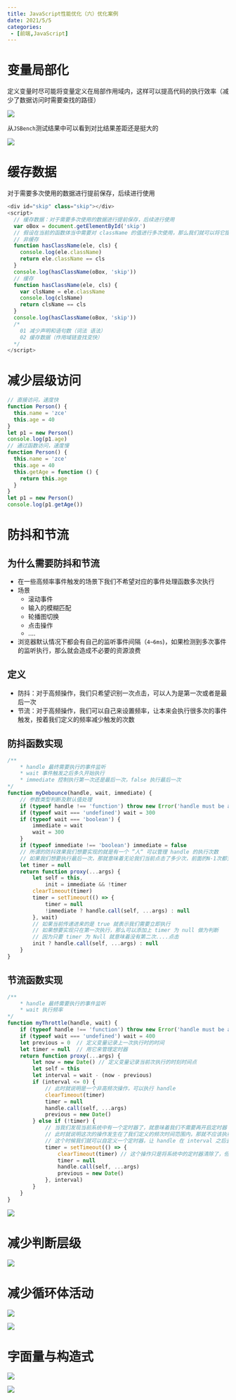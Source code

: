 ```yaml
---
title: JavaScript性能优化（六）优化案例
date: 2021/5/5
categories:
 - [前端,JavaScript]
---
```


# 变量局部化

定义变量时尽可能将变量定义在局部作用域内，这样可以提高代码的执行效率（减少了数据访问时需要查找的路径）

![](https://pic.imgdb.cn/item/60ebeb1e5132923bf8079504.png)

从`JSBench`测试结果中可以看到对比结果差距还是挺大的

![](https://pic.imgdb.cn/item/60e7b1665132923bf813f288.png)

# 缓存数据

对于需要多次使用的数据进行提前保存，后续进行使用

```js
<div id="skip" class="skip"></div>
<script>
  // 缓存数据：对于需要多次使用的数据进行提前保存，后续进行使用
  var oBox = document.getElementById('skip')
  // 假设在当前的函数体当中需要对 className 的值进行多次使用，那么我们就可以将它提前缓存起来
  // 非缓存
  function hasClassName(ele, cls) {
    console.log(ele.className)
    return ele.className == cls
  }
  console.log(hasClassName(oBox, 'skip'))
  // 缓存
  function hasClassName(ele, cls) {
    var clsName = ele.className
    console.log(clsName)
    return clsName == cls
  }
  console.log(hasClassName(oBox, 'skip'))
  /*
    01 减少声明和语句数（词法 语法）
    02 缓存数据（作用域链查找变快）
  */
</script>
```

# 减少层级访问

```js
// 直接访问，速度快
function Person() {
  this.name = 'zce'
  this.age = 40
}
let p1 = new Person()
console.log(p1.age)
// 通过函数访问，速度慢
function Person() {
  this.name = 'zce'
  this.age = 40
  this.getAge = function () {
    return this.age
  }
}
let p1 = new Person()
console.log(p1.getAge())
```

# 防抖和节流

## 为什么需要防抖和节流

- 在一些高频率事件触发的场景下我们不希望对应的事件处理函数多次执行
- 场景
  - 滚动事件
  - 输入的模糊匹配
  - 轮播图切换
  - 点击操作
  - ....
- 浏览器默认情况下都会有自己的监听事件间隔（`4~6ms`)，如果检测到多次事件的监听执行，那么就会造成不必要的资源浪费

## 定义

- 防抖：对于高频操作，我们只希望识别一次点击，可以人为是第一次或者是最后一次
- 节流：对于高频操作，我们可以自己来设置频率，让本来会执行很多次的事件触发，按着我们定义的频率减少触发的次数

## 防抖函数实现

```js
/** 
	* handle 最终需要执行的事件监听
	* wait 事件触发之后多久开始执行
	* immediate 控制执行第一次还是最后一次，false 执行最后一次
*/
function myDebounce(handle, wait, immediate) {
	// 参数类型判断及默认值处理
	if (typeof handle !== 'function') throw new Error('handle must be an function')
	if (typeof wait === 'undefined') wait = 300
	if (typeof wait === 'boolean') {
		immediate = wait
		wait = 300
	}
	if (typeof immediate !== 'boolean') immediate = false
	// 所谓的防抖效果我们想要实现的就是有一个 ”人“ 可以管理 handle 的执行次数
	// 如果我们想要执行最后一次，那就意味着无论我们当前点击了多少次，前面的N-1次都无用
	let timer = null
	return function proxy(...args) {
		let self = this,
			init = immediate && !timer
		clearTimeout(timer)
		timer = setTimeout(() => {
			timer = null
			!immediate ? handle.call(self, ...args) : null
		}, wait)
		// 如果当前传递进来的是 true 就表示我们需要立即执行
		// 如果想要实现只在第一次执行，那么可以添加上 timer 为 null 做为判断
		// 因为只要 timer 为 Null 就意味着没有第二次....点击
		init ? handle.call(self, ...args) : null
	}
}
```

## 节流函数实现

```js
/** 
	* handle 最终需要执行的事件监听
	* wait 执行频率
*/
function myThrottle(handle, wait) {
	if (typeof handle !== 'function') throw new Error('handle must be an function')
	if (typeof wait === 'undefined') wait = 400
	let previous = 0  // 定义变量记录上一次执行时的时间 
	let timer = null  // 用它来管理定时器
	return function proxy(...args) {
		let now = new Date() // 定义变量记录当前次执行的时刻时间点
		let self = this
		let interval = wait - (now - previous)
		if (interval <= 0) {
			// 此时就说明是一个非高频次操作，可以执行 handle 
			clearTimeout(timer)
			timer = null
			handle.call(self, ...args)
			previous = new Date()
		} else if (!timer) {
			// 当我们发现当前系统中有一个定时器了，就意味着我们不需要再开启定时器
			// 此时就说明这次的操作发生在了我们定义的频次时间范围内，那就不应该执行 handle
			// 这个时候我们就可以自定义一个定时器，让 handle 在 interval 之后去执行 
			timer = setTimeout(() => {
				clearTimeout(timer) // 这个操作只是将系统中的定时器清除了，但是 timer 中的值还在
				timer = null
				handle.call(self, ...args)
				previous = new Date()
			}, interval)
		}
	}
}
```

![](https://pic.imgdb.cn/item/60e7b1675132923bf813f6d1.png)

# 减少判断层级

![](https://pic.imgdb.cn/item/60ed02595132923bf870954a.png)

# 减少循环体活动

![](https://pic.imgdb.cn/item/60ed05615132923bf883e3cf.png)

![](https://pic.imgdb.cn/item/60ed05615132923bf883e3e7.png)

# 字面量与构造式

![](https://pic.imgdb.cn/item/60ed072d5132923bf88ed468.png)

![](https://pic.imgdb.cn/item/60ed087f5132923bf89641f6.png)

